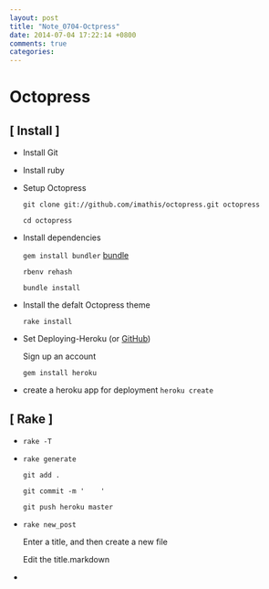 ```yaml
---
layout: post
title: "Note_0704-Octpress"
date: 2014-07-04 17:22:14 +0800
comments: true
categories: 
---
```


Octopress
=====
[ Install ]
----
 
 * Install Git
 * Install ruby
 * Setup Octopress
 
    `git clone git://github.com/imathis/octopress.git octopress`
 
    `cd octopress`
 
 * Install dependencies
 
    `gem install bundler`   [bundle](http://bundler.io)
 
    `rbenv rehash`  
  
    `bundle install`
 
 * Install the defalt Octopress theme
 
    `rake install`
   
 * Set Deploying-Heroku (or [GitHub]) 
  
     Sign up an account
  
    `gem install heroku`
 
 * create a heroku app for deployment
    `heroku create`

  
  [GitHub]: http://octopress.org/docs/deploying/github/
 
 [ Rake ]
-------
 * `rake -T` 
 
 * `rake generate`
 
   `git add .`

   `git commit -m '    '`

   `git push heroku master`

  * `rake new_post`
 
    Enter a title, and then create a new file
     
    Edit the title.markdown
    
 *   
      
    
        
